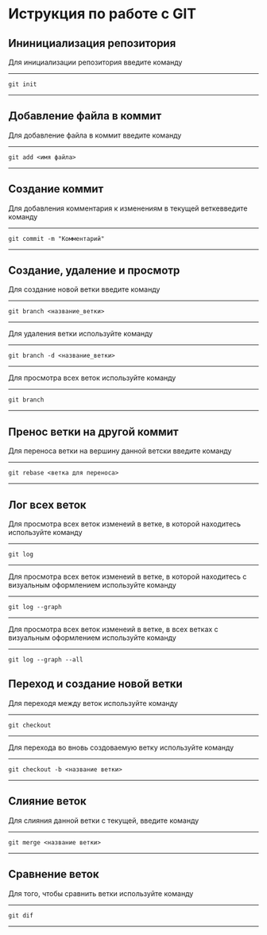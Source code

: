 # Иструкция по работе с GIT

## Ининициализация репозитория

Для инициализации репозитория введите команду
***
    git init
***

## Добавление файла в коммит

Для добавление файла в коммит введите команду
***
    git add <имя файла>
***

## Создание коммит

Для добавления комментария к изменениям в текущей веткевведите команду 
*** 
    git commit -m "Комментарий"
***
## Создание, удаление и просмотр

Для создание новой ветки введите команду
***
    git branch <название_ветки>
***
Для удаления ветки используйте команду
***
    git branch -d <название_ветки>
***
Для просмотра всех веток используйте команду
***
    git branch
***

## Пренос ветки на другой коммит

Для переноса ветки на вершину данной ветски введите команду
***
    git rebase <ветка для переноса>
***

## Лог всех веток

Для просмотра всех веток изменеий в ветке, в которой находитесь  используйте команду 
***
    git log
***
Для просмотра всех веток изменеий в ветке, в которой находитесь с визуальным оформлением используйте команду 
***
    git log --graph
***
Для просмотра всех веток изменеий в ветке, в всех ветках с визуальным оформлением используйте команду 
***
    git log --graph --all
## Переход и создание новой ветки

Для переходя между веток используйте команду
***
    git checkout
***
Для перехода во вновь создоваемую ветку используйте команду
***
    git checkout -b <название ветки> 
***
## Слияние веток

Для слияния данной ветки с текущей, введите команду
***
    git merge <название ветки>
***
## Сравнение веток

Для того, чтобы сравнить ветки используйте команду
***
    git dif
***
